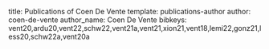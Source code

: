 title: Publications of Coen De Vente
template: publications-author
author: coen-de-vente
author_name: Coen De Vente
bibkeys: vent20,ardu20,vent22,schw22,vent21a,vent21,xion21,vent18,lemi22,gonz21,less20,schw22a,vent20a